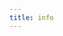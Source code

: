 ```yaml
---
title: info
---
```



<!-- I am a front-end web developer. I used to be a web designer too, but now I concentrate on the code. -->
